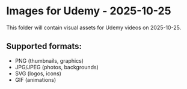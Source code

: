 # Images for Udemy - 2025-10-25

This folder will contain visual assets for Udemy videos on 2025-10-25.

## Supported formats:
- PNG (thumbnails, graphics)
- JPG/JPEG (photos, backgrounds)
- SVG (logos, icons)
- GIF (animations)
